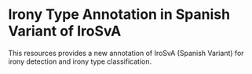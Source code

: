 # Irony Type Annotation in Spanish Variant of IroSvA


This resources provides a new annotation of IroSvA (Spanish Variant) for irony detection and irony type classification.
